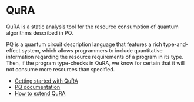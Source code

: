 # QuRA

QuRA is a static analysis tool for the resource consumption of quantum algorithms described in PQ.

PQ is a quantum circuit description language that features a rich type-and-effect system, which allows programmers to include quantitative information regarding the resource requirements of a program in its type. Then, if the program type-checks in QuRA, we know for certain that it will not consume more resources than specified.

- [Getting started with QuRA](tool/tutorial.md)
- [PQ documentation](language/index.md)
- [How to extend QuRA](tool/extension.md)
